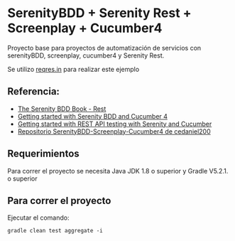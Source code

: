 # SerenityBDD + Serenity Rest + Screenplay + Cucumber4 

Proyecto base para proyectos de automatización de servicios con serenityBDD, screenplay, cucumber4 y Serenity Rest.

Se utilizo  [reqres.in](https://reqres.in) para realizar este ejemplo


## Referencia:
- [The Serenity BDD Book - Rest](https://serenity-bdd.github.io/theserenitybook/0.0.1/serenity-screenplay-rest.html)
- [Getting started with Serenity BDD and Cucumber 4](https://johnfergusonsmart.com/getting-started-with-serenity-bdd-and-cucumber-4/)
- [Getting started with REST API testing with Serenity and Cucumber](https://johnfergusonsmart.com/getting-started-with-rest-api-testing-with-serenity-and-cucumber/)
- [Repositorio SerenityBDD-Screenplay-Cucumber4 de cedaniel200](https://github.com/cedaniel200/SerenityBDD-Screenplay-Cucumber4)




## Requerimientos

Para correr el proyecto se necesita Java JDK 1.8 o superior y Gradle V5.2.1. o superior

## Para correr el proyecto

Ejecutar el comando:

    gradle clean test aggregate -i
